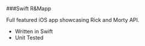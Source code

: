 ###Swift R&Mapp

Full featured iOS app showcasing Rick and Morty API.

- Written in Swift
- Unit Tested

